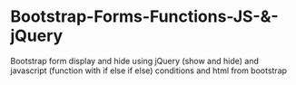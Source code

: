 # Bootstrap-Forms-Functions-JS-&-jQuery
Bootstrap form display and hide using jQuery (show and hide) and javascript (function with if else if else) conditions and html from bootstrap
